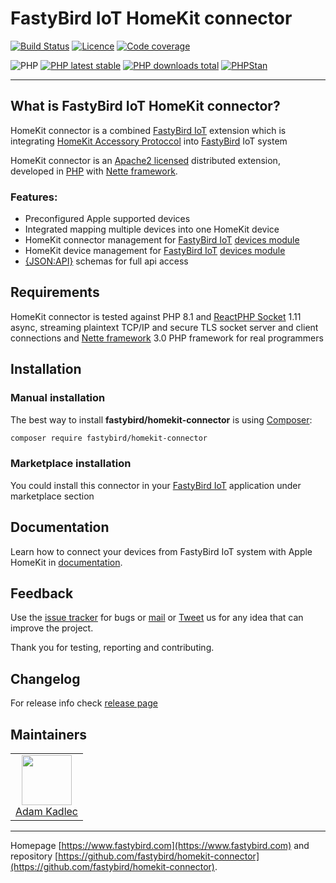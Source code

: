 # FastyBird IoT HomeKit connector

[![Build Status](https://badgen.net/github/checks/FastyBird/homekit-connector/master?cache=300&style=flat-square)](https://github.com/FastyBird/homekit-connector/actions)
[![Licence](https://badgen.net/github/license/FastyBird/homekit-connector?cache=300&style=flat-square)](https://github.com/FastyBird/homekit-connector/blob/master/LICENSE.md)
[![Code coverage](https://badgen.net/coveralls/c/github/FastyBird/homekit-connector?cache=300&style=flat-square)](https://coveralls.io/r/FastyBird/homekit-connector)

![PHP](https://badgen.net/packagist/php/FastyBird/homekit-connector?cache=300&style=flat-square)
[![PHP latest stable](https://badgen.net/packagist/v/FastyBird/homekit-connector/latest?cache=300&style=flat-square)](https://packagist.org/packages/FastyBird/homekit-connector)
[![PHP downloads total](https://badgen.net/packagist/dt/FastyBird/homekit-connector?cache=300&style=flat-square)](https://packagist.org/packages/FastyBird/homekit-connector)
[![PHPStan](https://img.shields.io/badge/phpstan-enabled-brightgreen.svg?style=flat-square)](https://github.com/phpstan/phpstan)

***

## What is FastyBird IoT HomeKit connector?

HomeKit connector is a combined [FastyBird IoT](https://www.fastybird.com) extension which is integrating [HomeKit Accessory Protoccol](https://www.homekit.org) into [FastyBird](https://www.fastybird.com) IoT system

HomeKit connector is an [Apache2 licensed](http://www.apache.org/licenses/LICENSE-2.0) distributed extension, developed
in [PHP](https://www.php.net) with [Nette framework](https://nette.org).

### Features:

- Preconfigured Apple supported devices
- Integrated mapping multiple devices into one HomeKit device
- HomeKit connector management for [FastyBird IoT](https://www.fastybird.com) [devices module](https://github.com/FastyBird/devices-module)
- HomeKit device management for [FastyBird IoT](https://www.fastybird.com) [devices module](https://github.com/FastyBird/devices-module)
- [{JSON:API}](https://jsonapi.org/) schemas for full api access

## Requirements

HomeKit connector is tested against PHP 8.1
and [ReactPHP Socket](https://github.com/reactphp/socket) 1.11 async, streaming plaintext TCP/IP and secure TLS socket server and client connections
and [Nette framework](https://nette.org/en/) 3.0 PHP framework for real programmers

## Installation

### Manual installation

The best way to install **fastybird/homekit-connector** is using [Composer](http://getcomposer.org/):

```sh
composer require fastybird/homekit-connector
```

### Marketplace installation

You could install this connector in your [FastyBird IoT](https://www.fastybird.com) application under marketplace
section

## Documentation

Learn how to connect your devices from FastyBird IoT system with Apple HomeKit
in [documentation](https://github.com/FastyBird/homekit-connector/blob/master/.docs/en/index.md).

## Feedback

Use the [issue tracker](https://github.com/FastyBird/homekit-connector/issues) for bugs
or [mail](mailto:code@fastybird.com) or [Tweet](https://twitter.com/fastybird) us for any idea that can improve the
project.

Thank you for testing, reporting and contributing.

## Changelog

For release info check [release page](https://github.com/FastyBird/homekit-connector/releases)

## Maintainers

<table>
	<tbody>
		<tr>
			<td align="center">
				<a href="https://github.com/akadlec">
					<img width="80" height="80" src="https://avatars3.githubusercontent.com/u/1866672?s=460&amp;v=4">
				</a>
				<br>
				<a href="https://github.com/akadlec">Adam Kadlec</a>
			</td>
		</tr>
	</tbody>
</table>

***
Homepage [https://www.fastybird.com](https://www.fastybird.com) and
repository [https://github.com/fastybird/homekit-connector](https://github.com/fastybird/homekit-connector).
